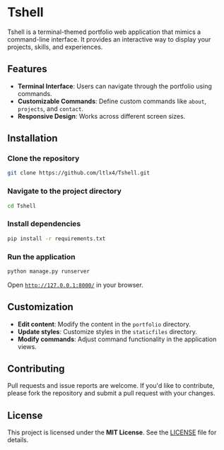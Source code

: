 # Tshell

Tshell is a terminal-themed portfolio web application that mimics a command-line interface. It provides an interactive way to display your projects, skills, and experiences.

## Features

- **Terminal Interface**: Users can navigate through the portfolio using commands.  
- **Customizable Commands**: Define custom commands like `about`, `projects`, and `contact`.  
- **Responsive Design**: Works across different screen sizes.  

## Installation

### Clone the repository

```bash
git clone https://github.com/ltlx4/Tshell.git
```

### Navigate to the project directory

```bash
cd Tshell
```

### Install dependencies

```bash
pip install -r requirements.txt
```

### Run the application

```bash
python manage.py runserver
```

Open [`http://127.0.0.1:8000/`](http://127.0.0.1:8000/) in your browser.

## Customization

- **Edit content**: Modify the content in the `portfolio` directory.  
- **Update styles**: Customize styles in the `staticfiles` directory.  
- **Modify commands**: Adjust command functionality in the application views.  

## Contributing

Pull requests and issue reports are welcome. If you'd like to contribute, please fork the repository and submit a pull request with your changes.

## License

This project is licensed under the **MIT License**. See the [LICENSE](LICENSE) file for details.
